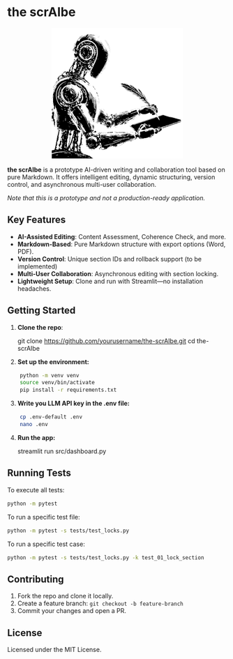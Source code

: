 # the scrAIbe

<p align="center">
  <img src="images/the_scribe-300.png" alt="the scrAIbe">
</p>

**the scrAIbe** is a prototype AI-driven writing and collaboration tool based on pure Markdown. It offers intelligent editing, dynamic structuring, version control, and asynchronous multi-user collaboration.

*Note that this is a prototype and not a production-ready application.*

## Key Features

- **AI-Assisted Editing**: Content Assessment, Coherence Check, and more.
- **Markdown-Based**: Pure Markdown structure with export options (Word, PDF).
- **Version Control**: Unique section IDs and rollback support (to be implemented)
- **Multi-User Collaboration**: Asynchronous editing with section locking.
- **Lightweight Setup**: Clone and run with Streamlit—no installation headaches.


## Getting Started

1. **Clone the repo**:

   git clone https://github.com/yourusername/the-scrAIbe.git
   cd the-scrAIbe

2. **Set up the environment:**

```sh
    python -m venv venv
    source venv/bin/activate
    pip install -r requirements.txt
```

3. **Write you LLM API key in the .env file:**
```sh
    cp .env-default .env
    nano .env
```
4. **Run the app:**

    streamlit run src/dashboard.py

## Running Tests
To execute all tests:

```sh
python -m pytest
```

To run a specific test file:

```sh
python -m pytest -s tests/test_locks.py
```

To run a specific test case:

```sh
python -m pytest -s tests/test_locks.py -k test_01_lock_section
```

## Contributing

1. Fork the repo and clone it locally.
2. Create a feature branch:
   ```git checkout -b feature-branch```
3. Commit your changes and open a PR.

## License
Licensed under the MIT License.









